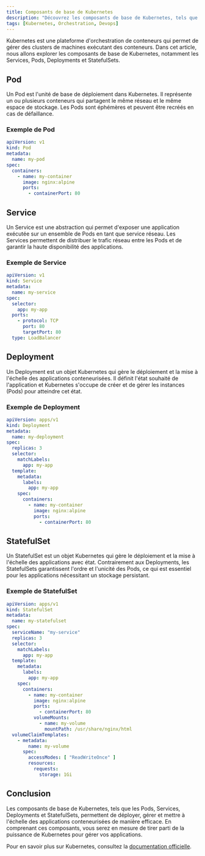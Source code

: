```yaml
---
title: Composants de base de Kubernetes
description: "Découvrez les composants de base de Kubernetes, tels que les Services, Pods, Deployments et StatefulSets."
tags: [Kubernetes, Orchestration, Devops]
---
```


Kubernetes est une plateforme d'orchestration de conteneurs qui permet de gérer des clusters de machines exécutant des conteneurs. Dans cet article, nous allons explorer les composants de base de Kubernetes, notamment les Services, Pods, Deployments et StatefulSets.

<!--truncate-->

## Pod

Un Pod est l'unité de base de déploiement dans Kubernetes. Il représente un ou plusieurs conteneurs qui partagent le même réseau et le même espace de stockage. Les Pods sont éphémères et peuvent être recréés en cas de défaillance.

### Exemple de Pod

```yaml
apiVersion: v1
kind: Pod
metadata:
  name: my-pod
spec:
  containers:
    - name: my-container
      image: nginx:alpine
      ports:
        - containerPort: 80
```

## Service

Un Service est une abstraction qui permet d'exposer une application exécutée sur un ensemble de Pods en tant que service réseau. Les Services permettent de distribuer le trafic réseau entre les Pods et de garantir la haute disponibilité des applications.

### Exemple de Service

```yaml
apiVersion: v1
kind: Service
metadata:
  name: my-service
spec:
  selector:
    app: my-app
  ports:
    - protocol: TCP
      port: 80
      targetPort: 80
  type: LoadBalancer
```

## Deployment

Un Deployment est un objet Kubernetes qui gère le déploiement et la mise à l'échelle des applications conteneurisées. Il définit l'état souhaité de l'application et Kubernetes s'occupe de créer et de gérer les instances (Pods) pour atteindre cet état.

### Exemple de Deployment

```yaml
apiVersion: apps/v1
kind: Deployment
metadata:
  name: my-deployment
spec:
  replicas: 3
  selector:
    matchLabels:
      app: my-app
  template:
    metadata:
      labels:
        app: my-app
    spec:
      containers:
        - name: my-container
          image: nginx:alpine
          ports:
            - containerPort: 80
```

## StatefulSet

Un StatefulSet est un objet Kubernetes qui gère le déploiement et la mise à l'échelle des applications avec état. Contrairement aux Deployments, les StatefulSets garantissent l'ordre et l'unicité des Pods, ce qui est essentiel pour les applications nécessitant un stockage persistant.

### Exemple de StatefulSet

```yaml
apiVersion: apps/v1
kind: StatefulSet
metadata:
  name: my-statefulset
spec:
  serviceName: "my-service"
  replicas: 3
  selector:
    matchLabels:
      app: my-app
  template:
    metadata:
      labels:
        app: my-app
    spec:
      containers:
        - name: my-container
          image: nginx:alpine
          ports:
            - containerPort: 80
          volumeMounts:
            - name: my-volume
              mountPath: /usr/share/nginx/html
  volumeClaimTemplates:
    - metadata:
        name: my-volume
      spec:
        accessModes: [ "ReadWriteOnce" ]
        resources:
          requests:
            storage: 1Gi
```

## Conclusion

Les composants de base de Kubernetes, tels que les Pods, Services, Deployments et StatefulSets, permettent de déployer, gérer et mettre à l'échelle des applications conteneurisées de manière efficace. En comprenant ces composants, vous serez en mesure de tirer parti de la puissance de Kubernetes pour gérer vos applications.

Pour en savoir plus sur Kubernetes, consultez la [documentation officielle](https://kubernetes.io/fr/docs/concepts/).
